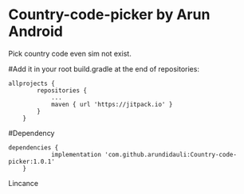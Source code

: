 # Country-code-picker by Arun Android
Pick country code even sim not exist.


#Add it in your root build.gradle at the end of repositories:

```
allprojects {
		repositories {
			...
			maven { url 'https://jitpack.io' }
		}
	}

```


#Dependency

```
dependencies {
	        implementation 'com.github.arundidauli:Country-code-picker:1.0.1'
	}

```



Lincance 

